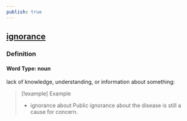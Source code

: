 ```yaml
---
publish: true
---
```


## [ignorance](https://dictionary.cambridge.org/dictionary/english/ignorance)

### Definition
#### Word Type: noun
lack of knowledge, understanding, or information about something:

>[!example] Example
> - ignorance about Public ignorance about the disease is still a cause for concern.
